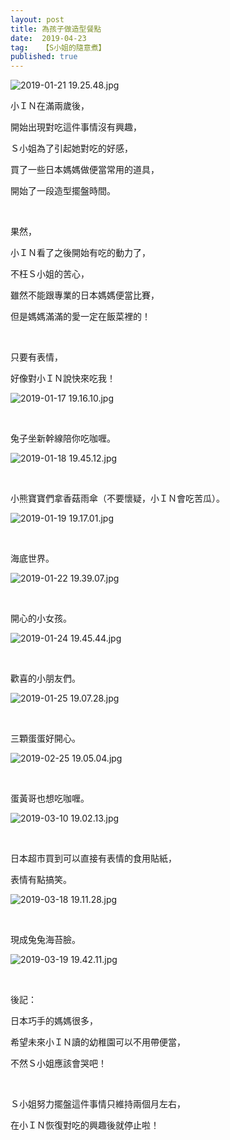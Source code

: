 ```yaml
---
layout: post
title: 為孩子做造型餐點
date:  2019-04-23
tag:   【S小姐的隨意煮】
published: true 
---
```

<p><img alt="2019-01-21 19.25.48.jpg" src="https://pic.pimg.tw/smlife543/1587905176-2340531691_n.jpg" title="2019-01-21 19.25.48.jpg"></p>

<p>小ＩＮ在滿兩歲後，</p>

<p>開始出現對吃這件事情沒有興趣，</p>

<p>Ｓ小姐為了引起她對吃的好感，</p>

<p>買了一些日本媽媽做便當常用的道具，</p>

<p>開始了一段造型擺盤時間。</p>

<p>&nbsp;</p>

<p>果然，</p>

<p>小ＩＮ看了之後開始有吃的動力了，</p>

<p>不枉Ｓ小姐的苦心，</p>

<p>雖然不能跟專業的日本媽媽便當比賽，</p>

<p>但是媽媽滿滿的愛一定在飯菜裡的！</p>

<p>&nbsp;</p>

<p>只要有表情，</p>

<p>好像對小ＩＮ說快來吃我！</p>

<p><img alt="2019-01-17 19.16.10.jpg" src="https://pic.pimg.tw/smlife543/1587905173-154928486_n.jpg" title="2019-01-17 19.16.10.jpg"></p>

<p>&nbsp;</p>

<p>兔子坐新幹線陪你吃咖喱。</p>

<p><img alt="2019-01-18 19.45.12.jpg" src="https://pic.pimg.tw/smlife543/1587905173-1626192506_n.jpg" title="2019-01-18 19.45.12.jpg"></p>

<p>&nbsp;</p>

<p>小熊寶寶們拿香菇雨傘（不要懷疑，小ＩＮ會吃苦瓜）。</p>

<p><img alt="2019-01-19 19.17.01.jpg" src="https://pic.pimg.tw/smlife543/1587905174-2027565134_n.jpg" title="2019-01-19 19.17.01.jpg"></p>

<p>&nbsp;</p>

<p>海底世界。</p>

<p><img alt="2019-01-22 19.39.07.jpg" src="https://pic.pimg.tw/smlife543/1587905176-1722723925_n.jpg" title="2019-01-22 19.39.07.jpg"></p>

<p>&nbsp;</p>

<p>開心的小女孩。</p>

<p><img alt="2019-01-24 19.45.44.jpg" src="https://pic.pimg.tw/smlife543/1587905181-2713120246_n.jpg" title="2019-01-24 19.45.44.jpg"></p>

<p>&nbsp;</p>

<p>歡喜的小朋友們。</p>

<p><img alt="2019-01-25 19.07.28.jpg" src="https://pic.pimg.tw/smlife543/1587905184-383636059_n.jpg" title="2019-01-25 19.07.28.jpg"></p>

<p>&nbsp;</p>

<p>三顆蛋蛋好開心。</p>

<p><img alt="2019-02-25 19.05.04.jpg" src="https://pic.pimg.tw/smlife543/1587905186-1879589540_n.jpg" title="2019-02-25 19.05.04.jpg"></p>

<p>&nbsp;</p>

<p>蛋黃哥也想吃咖喱。</p>

<p><img alt="2019-03-10 19.02.13.jpg" src="https://pic.pimg.tw/smlife543/1587905185-2401806618_n.jpg" title="2019-03-10 19.02.13.jpg"></p>

<p>&nbsp;</p>

<p>日本超市買到可以直接有表情的食用貼紙，</p>

<p>表情有點搞笑。</p>

<p><img alt="2019-03-18 19.11.28.jpg" src="https://pic.pimg.tw/smlife543/1587905189-2396230197_n.jpg" title="2019-03-18 19.11.28.jpg"></p>

<p>&nbsp;</p>

<p>現成兔兔海苔臉。</p>

<p><img alt="2019-03-19 19.42.11.jpg" src="https://pic.pimg.tw/smlife543/1587905190-315382768_n.jpg" title="2019-03-19 19.42.11.jpg"></p>

<p>&nbsp;</p>

<p>後記：</p>

<p>日本巧手的媽媽很多，</p>

<p>希望未來小ＩＮ讀的幼稚園可以不用帶便當，</p>

<p>不然Ｓ小姐應該會哭吧！</p>

<p>&nbsp;</p>

<p>Ｓ小姐努力擺盤這件事情只維持兩個月左右，</p>

<p>在小ＩＮ恢復對吃的興趣後就停止啦！</p>

